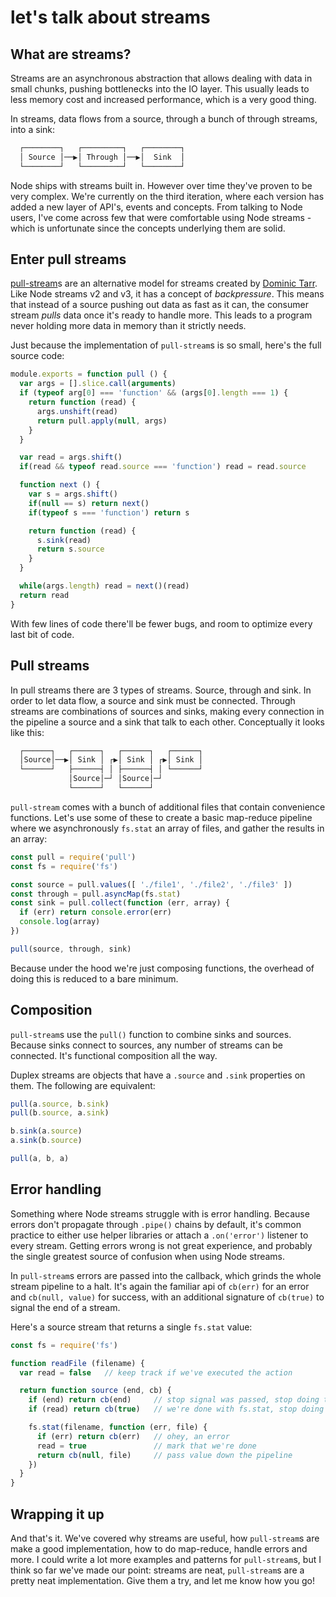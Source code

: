 # let's talk about streams

## What are streams?
Streams are an asynchronous abstraction that allows dealing with data in
small chunks, pushing bottlenecks into the IO layer. This usually leads to less
memory cost and increased performance, which is a very good thing.

In streams, data flows from a source, through a bunch of through streams, into
a sink:
```txt
  ┌────────┐   ┌─────────┐   ┌────────┐
  │ Source │──▶│ Through │──▶│  Sink  │
  └────────┘   └─────────┘   └────────┘
```

Node ships with streams built in. However over time they've proven to be
very complex. We're currently on the third iteration, where each version has
added a new layer of API's, events and concepts. From talking to Node users,
I've come across few that were comfortable using Node streams - which is
unfortunate since the concepts underlying them are solid.

## Enter pull streams
[pull-stream](https://github.com/dominictarr/pull-stream)s are an alternative
model for streams created by [Dominic Tarr](https://github.com/dominictarr).
Like Node streams v2 and v3, it has a concept of _backpressure_. This means
that instead of a source pushing out data as fast as it can, the consumer
stream _pulls_ data once it's ready to handle more.  This leads to a program
never holding more data in memory than it strictly needs.

Just because the implementation of `pull-stream`s is so small, here's the full
source code:
```js
module.exports = function pull () {
  var args = [].slice.call(arguments)
  if (typeof arg[0] === 'function' && (args[0].length === 1) {
    return function (read) {
      args.unshift(read)
      return pull.apply(null, args)
    }
  }

  var read = args.shift()
  if(read && typeof read.source === 'function') read = read.source

  function next () {
    var s = args.shift()
    if(null == s) return next()
    if(typeof s === 'function') return s

    return function (read) {
      s.sink(read)
      return s.source
    }
  }

  while(args.length) read = next()(read)
  return read
}
```
With few lines of code there'll be fewer bugs, and room to optimize every last
bit of code.

## Pull streams
In pull streams there are 3 types of streams. Source, through and sink. In
order to let data flow, a source and sink must be connected. Through streams
are combinations of sources and sinks, making every connection in the pipeline
a source and a sink that talk to each other. Conceptually it looks like this:
```txt
  ┌──────┐   ┌──────┐   ┌──────┐   ┌──────┐
  │Source│──▶│ Sink │ ┌▶│ Sink │ ┌▶│ Sink │
  └──────┘   ├──────┤ │ ├──────┤ │ └──────┘
             │Source│─┘ │Source│─┘
             └──────┘   └──────┘
```

`pull-stream` comes with a bunch of additional files that contain convenience
functions. Let's use some of these to create a basic map-reduce pipeline where
we asynchronously `fs.stat` an array of files, and gather the results in an
array:
```js
const pull = require('pull')
const fs = require('fs')

const source = pull.values([ './file1', './file2', './file3' ])
const through = pull.asyncMap(fs.stat)
const sink = pull.collect(function (err, array) {
  if (err) return console.error(err)
  console.log(array)
})

pull(source, through, sink)
```
Because under the hood we're just composing functions, the overhead of doing
this is reduced to a bare minimum.

## Composition
`pull-stream`s use the `pull()` function to combine sinks and sources. Because
sinks connect to sources, any number of streams can be connected. It's
functional composition all the way.

Duplex streams are objects that have a `.source` and `.sink` properties on
them. The following are equivalent:
```js
pull(a.source, b.sink)
pull(b.source, a.sink)
```
```js
b.sink(a.source)
a.sink(b.source)
```
```js
pull(a, b, a)
```

## Error handling
Something where Node streams struggle with is error handling. Because errors
don't propagate through `.pipe()` chains by default, it's common practice to
either use helper libraries or attach a `.on('error')` listener to every
stream. Getting errors wrong is not great experience, and probably the single
greatest source of confusion when using Node streams.

In `pull-stream`s errors are passed into the callback, which grinds the whole
stream pipeline to a halt. It's again the familiar api of `cb(err)` for an
error and `cb(null, value)` for success, with an additional signature of
`cb(true)` to signal the end of a stream.

Here's a source stream that returns a single `fs.stat` value:
```js
const fs = require('fs')

function readFile (filename) {
  var read = false   // keep track if we've executed the action

  return function source (end, cb) {
    if (end) return cb(end)     // stop signal was passed, stop doing things
    if (read) return cb(true)   // we're done with fs.stat, stop doing things

    fs.stat(filename, function (err, file) {
      if (err) return cb(err)   // ohey, an error
      read = true               // mark that we're done
      return cb(null, file)     // pass value down the pipeline
    })
  }
}
```

## Wrapping it up
And that's it. We've covered why streams are useful, how `pull-stream`s are
make a good implementation, how to do map-reduce, handle errors and more.
I could write a lot more examples and patterns for `pull-stream`s, but I think
so far we've made our point: streams are neat, `pull-stream`s are a pretty neat
implementation. Give them a try, and let me know how you go!
